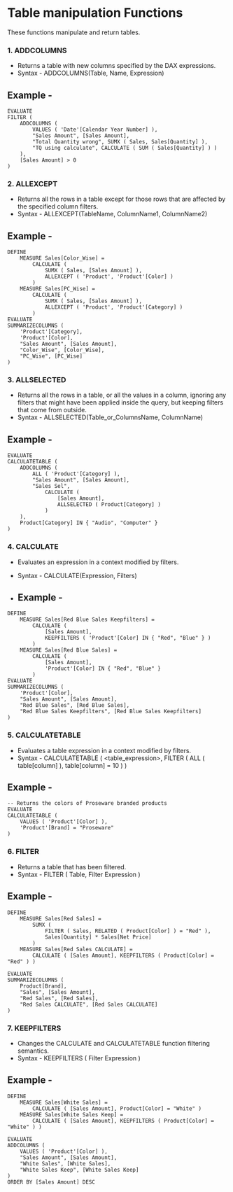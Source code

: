 # Table manipulation Functions
These functions manipulate and return tables.

### 1. ADDCOLUMNS
- Returns a table with new columns specified by the DAX expressions.
- Syntax - ADDCOLUMNS(Table, Name, Expression)

## Example -
```dax
EVALUATE
FILTER (
    ADDCOLUMNS (
        VALUES ( 'Date'[Calendar Year Number] ),
        "Sales Amount", [Sales Amount],
        "Total Quantity wrong", SUMX ( Sales, Sales[Quantity] ),
        "TQ using calculate", CALCULATE ( SUM ( Sales[Quantity] ) )
    ),
    [Sales Amount] > 0
)
```

### 2. ALLEXCEPT
- Returns all the rows in a table except for those rows that are affected by the specified column filters.
- Syntax - ALLEXCEPT(TableName, ColumnName1, ColumnName2)

## Example -
```dax
DEFINE
    MEASURE Sales[Color_Wise] =
        CALCULATE (
            SUMX ( Sales, [Sales Amount] ),
            ALLEXCEPT ( 'Product', 'Product'[Color] )
        )
    MEASURE Sales[PC_Wise] =
        CALCULATE (
            SUMX ( Sales, [Sales Amount] ),
            ALLEXCEPT ( 'Product', 'Product'[Category] )
        )
EVALUATE
SUMMARIZECOLUMNS (
    'Product'[Category],
    'Product'[Color],
    "Sales Amount", [Sales Amount],
    "Color_Wise", [Color_Wise],
    "PC_Wise", [PC_Wise]
)

```

### 3. ALLSELECTED
- Returns all the rows in a table, or all the values in a column, ignoring any filters that might have been applied inside the query, but keeping filters that come from outside.
- Syntax - ALLSELECTED(Table_or_ColumnsName, ColumnName)

## Example -
```dax
EVALUATE
CALCULATETABLE (
    ADDCOLUMNS (
        ALL ( 'Product'[Category] ),
        "Sales Amount", [Sales Amount],
        "Sales Sel",
            CALCULATE (
                [Sales Amount],
                ALLSELECTED ( Product[Category] )
            )
    ),
    Product[Category] IN { "Audio", "Computer" }
)
```

### 4. CALCULATE
- Evaluates an expression in a context modified by filters.
- Syntax - CALCULATE(Expression, Filters)

- ## Example -
```dax
DEFINE
    MEASURE Sales[Red Blue Sales Keepfilters] =
        CALCULATE (
            [Sales Amount],
            KEEPFILTERS ( 'Product'[Color] IN { "Red", "Blue" } )
        )
    MEASURE Sales[Red Blue Sales] =
        CALCULATE (
            [Sales Amount],
            'Product'[Color] IN { "Red", "Blue" }
        )
EVALUATE
SUMMARIZECOLUMNS (
    'Product'[Color],
    "Sales Amount", [Sales Amount],
    "Red Blue Sales", [Red Blue Sales],
    "Red Blue Sales Keepfilters", [Red Blue Sales Keepfilters]
)
```

### 5. CALCULATETABLE
- Evaluates a table expression in a context modified by filters.
- Syntax -
CALCULATETABLE (
    <table_expression>,
    FILTER (
        ALL ( table[column] ),
        table[column] = 10
    )
)

## Example -
```dax
-- Returns the colors of Proseware branded products
EVALUATE
CALCULATETABLE (
    VALUES ( 'Product'[Color] ),
    'Product'[Brand] = "Proseware"
)
```

### 6. FILTER
- Returns a table that has been filtered.
- Syntax - 
FILTER (
    Table,
    Filter Expression
)

## Example -
```dax
DEFINE
    MEASURE Sales[Red Sales] =
        SUMX (
            FILTER ( Sales, RELATED ( Product[Color] ) = "Red" ),
            Sales[Quantity] * Sales[Net Price]
        )
    MEASURE Sales[Red Sales CALCULATE] =
        CALCULATE ( [Sales Amount], KEEPFILTERS ( Product[Color] = "Red" ) )

EVALUATE
SUMMARIZECOLUMNS (
    Product[Brand],
    "Sales", [Sales Amount],
    "Red Sales", [Red Sales],
    "Red Sales CALCULATE", [Red Sales CALCULATE]
)
```

### 7. KEEPFILTERS
- Changes the CALCULATE and CALCULATETABLE function filtering semantics.
- Syntax - KEEPFILTERS ( Filter Expression )
  
## Example -
```dax
DEFINE
    MEASURE Sales[White Sales] =
        CALCULATE ( [Sales Amount], Product[Color] = "White" )
    MEASURE Sales[White Sales Keep] =
        CALCULATE ( [Sales Amount], KEEPFILTERS ( Product[Color] = "White" ) )

EVALUATE
ADDCOLUMNS (
    VALUES ( 'Product'[Color] ),
    "Sales Amount", [Sales Amount],
    "White Sales", [White Sales],
    "White Sales Keep", [White Sales Keep]
)
ORDER BY [Sales Amount] DESC
```
